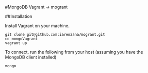 #MongoDB Vagrant -> mogrant

##Installation

Install Vagrant on your machine.

```
git clone git@github.com:iarenzana/mogrant.git
cd mongoVagrant
vagrant up
```

To connect, run the following from your host (assuming you have the MongoDB client installed)

```
mongo
```
